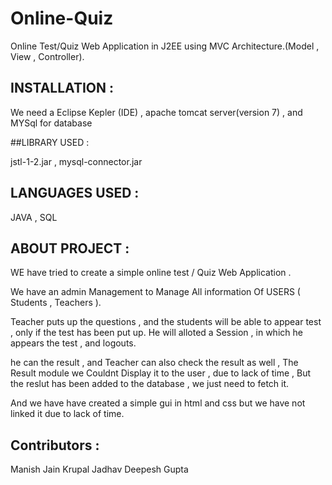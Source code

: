 # Online-Quiz
Online Test/Quiz Web Application in J2EE using MVC Architecture.(Model , View , Controller).

## INSTALLATION :

We need a Eclipse Kepler (IDE) ,  apache tomcat server(version 7) , and MYSql for database  


##LIBRARY USED : 

jstl-1-2.jar , mysql-connector.jar 

## LANGUAGES USED :

JAVA , SQL 


## ABOUT PROJECT : 

WE have tried to create a simple online test / Quiz Web Application .

We have an admin Management to Manage All information Of USERS ( Students , Teachers ).

Teacher puts up  the questions , and the students will be able to appear test , only if the test has been put up.
 He will alloted a Session , in which he appears the test , and logouts. 
 
 he can the result , and Teacher can also check the result as well , 
 The Result module we Couldnt Display it to the user , due to lack of time , But the reslut has been added to the database , we just need to fetch it.
 
 And we have have created a simple gui in html and css but we have not linked it due to lack of time.
 
 ## Contributors :
 Manish Jain
 Krupal Jadhav
 Deepesh Gupta
 
 



